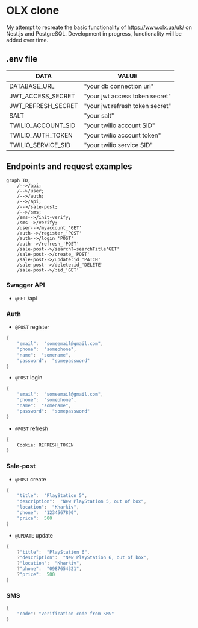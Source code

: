 # OLX clone

My attempt to recreate the basic functionality of https://www.olx.ua/uk/ on Nest.js and PostgreSQL.
Development in progress, functionality will be added over time.

## .env file

| DATA               | VALUE                           |
| ------------------ | ------------------------------- |
| DATABASE_URL       | "your db connection url"        |
| JWT_ACCESS_SECRET  | "your jwt access token secret"  |
| JWT_REFRESH_SECRET | "your jwt refresh token secret" |
| SALT               | "your salt"                     |
| TWILIO_ACCOUNT_SID | "your twilio account SID"       |
| TWILIO_AUTH_TOKEN  | "your twilio account token"     |
| TWILIO_SERVICE_SID | "your twilio service SID"       |

## Endpoints and request examples

```mermaid
graph TD;
    /-->/api;
    /-->/user;
    /-->/auth;
    /-->/api;
    /-->/sale-post;
    /-->/sms;
    /sms-->/init-verify;
    /sms-->/verify;
    /user-->/myaccount_'GET'
    /auth-->/register_'POST'
    /auth-->/login_'POST'
    /auth-->/refresh_'POST'
    /sale-post-->/search?=searchTitle'GET'
    /sale-post-->/create_'POST'
    /sale-post-->/update:id_'PATCH'
    /sale-post-->/delete:id_'DELETE'
    /sale-post-->/:id_'GET'
```

### Swagger API

- `@GET` /api

### Auth

- `@POST` register

```go
{
	"email":  "someemail@gmail.com",
	"phone":  "somephone",
	"name":  "somename",
	"password":  "somepassword"
}
```

- `@POST` login

```go
{
	"email":  "someemail@gmail.com",
	"phone":  "somephone",
	"name":  "somename",
	"password":  "somepassword"
}
```

- `@POST` refresh

```go
{
	Cookie: REFRESH_TOKEN
}
```

### Sale-post

- `@POST` create

```go
{
	"title":  "PlayStation 5",
	"description":  "New PlayStation 5, out of box",
	"location":  "Kharkiv",
	"phone":  "1234567890",
	"price":  500
}
```

- `@UPDATE` update

```go
{
	?"title":  "PlayStation 6",
	?"description":  "New PlayStation 6, out of box",
	?"location":  "Kharkiv",
	?"phone":  "0987654321",
	?"price":  500
}
```

### SMS

```go
{
	"code": "Verification code from SMS"
}
```
